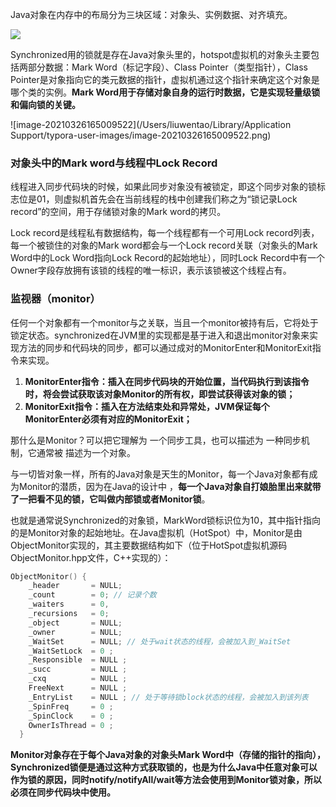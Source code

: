 Java对象在内存中的布局分为三块区域：对象头、实例数据、对齐填充。

![](https://winterliublog.oss-cn-beijing.aliyuncs.com/winterliu-notes/Java%20%E5%9F%BA%E7%A1%80/20210326162711.png)

Synchronized用的锁就是存在Java对象头里的，hotspot虚拟机的对象头主要包括两部分数据：Mark Word（标记字段）、Class Pointer（类型指针），Class Pointer是对象指向它的类元数据的指针，虚拟机通过这个指针来确定这个对象是哪个类的实例。**Mark Word用于存储对象自身的运行时数据，它是实现轻量级锁和偏向锁的关键。**

![image-20210326165009522](/Users/liuwentao/Library/Application Support/typora-user-images/image-20210326165009522.png)

### 对象头中的Mark word与线程中Lock Record

线程进入同步代码块的时候，如果此同步对象没有被锁定，即这个同步对象的锁标志位是01，则虚拟机首先会在当前线程的栈中创建我们称之为“锁记录Lock record”的空间，用于存储锁对象的Mark word的拷贝。

Lock record是线程私有数据结构，每一个线程都有一个可用Lock record列表，每一个被锁住的对象的Mark word都会与一个Lock record关联（对象头的Mark Word中的Lock Word指向Lock Record的起始地址），同时Lock Record中有一个Owner字段存放拥有该锁的线程的唯一标识，表示该锁被这个线程占有。

### 监视器（monitor）

任何一个对象都有一个monitor与之关联，当且一个monitor被持有后，它将处于锁定状态。synchronized在JVM里的实现都是基于进入和退出monitor对象来实现方法的同步和代码块的同步，都可以通过成对的MonitorEnter和MonitorExit指令来实现。

1. **MonitorEnter指令：插入在同步代码块的开始位置，当代码执行到该指令时，将会尝试获取该对象Monitor的所有权，即尝试获得该对象的锁；**
2. **MonitorExit指令：插入在方法结束处和异常处，JVM保证每个MonitorEnter必须有对应的MonitorExit；**

那什么是Monitor？可以把它理解为 一个同步工具，也可以描述为 一种同步机制，它通常被 描述为一个对象。

与一切皆对象一样，所有的Java对象是天生的Monitor，每一个Java对象都有成为Monitor的潜质，因为在Java的设计中 ，**每一个Java对象自打娘胎里出来就带了一把看不见的锁，它叫做内部锁或者Monitor锁**。

也就是通常说Synchronized的对象锁，MarkWord锁标识位为10，其中指针指向的是Monitor对象的起始地址。在Java虚拟机（HotSpot）中，Monitor是由ObjectMonitor实现的，其主要数据结构如下（位于HotSpot虚拟机源码ObjectMonitor.hpp文件，C++实现的）：

```c++
ObjectMonitor() {
    _header       = NULL;
    _count        = 0; // 记录个数
    _waiters      = 0,
    _recursions   = 0;
    _object       = NULL;
    _owner        = NULL;
    _WaitSet      = NULL; // 处于wait状态的线程，会被加入到_WaitSet
    _WaitSetLock  = 0 ;
    _Responsible  = NULL ;
    _succ         = NULL ;
    _cxq          = NULL ;
    FreeNext      = NULL ;
    _EntryList    = NULL ; // 处于等待锁block状态的线程，会被加入到该列表
    _SpinFreq     = 0 ;
    _SpinClock    = 0 ;
    OwnerIsThread = 0 ;
  }
```

**Monitor对象存在于每个Java对象的对象头Mark Word中（存储的指针的指向），Synchronized锁便是通过这种方式获取锁的，也是为什么Java中任意对象可以作为锁的原因，同时notify/notifyAll/wait等方法会使用到Monitor锁对象，所以必须在同步代码块中使用。**





